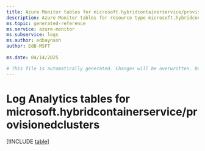 ```yaml
---
title: Azure Monitor tables for microsoft.hybridcontainerservice/provisionedclusters
description: Azure Monitor tables for resource type microsoft.hybridcontainerservice/provisionedclusters
ms.topic: generated-reference
ms.service: azure-monitor
ms.subservice: logs
ms.author: edbaynash
author: EdB-MSFT
   
ms.date: 04/14/2025

# This file is automatically generated. Changes will be overwritten. Do not change this file directly.
---
```


# Log Analytics tables for microsoft.hybridcontainerservice/provisionedclusters  

[!INCLUDE [table](~/reusable-content/ce-skilling/azure/includes/azure-monitor/reference/tables/microsoft-hybridcontainerservice_provisionedclusters-include.md)]

